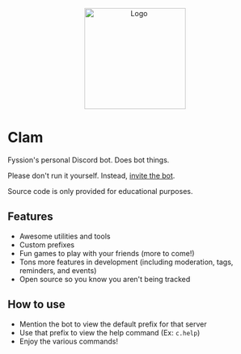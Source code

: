 <p align="center">
  <img src="https://repository-images.githubusercontent.com/218640835/9e891180-4e98-11ea-8926-1e4dbe253380" alt="Logo" title="Clam" height="200" width="200"/>
</p>

# Clam

Fyssion's personal Discord bot. Does bot things.

Please don't run it yourself. Instead, [invite the bot](https://discordapp.com/api/oauth2/authorize?client_id=639234650782564362&permissions=470150358&scope=bot).

Source code is only provided for educational purposes.

## Features

- Awesome utilities and tools
- Custom prefixes
- Fun games to play with your friends (more to come!)
- Tons more features in development (including moderation, tags, reminders, and events)
- Open source so you know you aren't being tracked

## How to use

- Mention the bot to view the default prefix for that server
- Use that prefix to view the help command (Ex: `c.help`)
- Enjoy the various commands!
